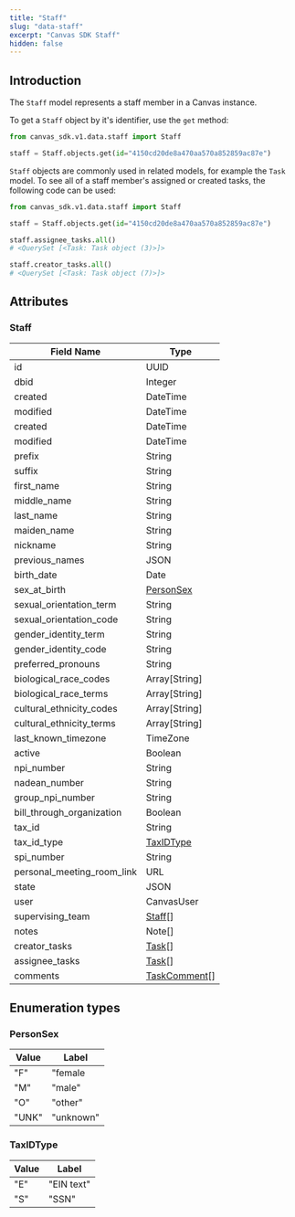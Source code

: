 ```yaml
---
title: "Staff"
slug: "data-staff"
excerpt: "Canvas SDK Staff"
hidden: false
---
```


## Introduction

The `Staff` model represents a staff member in a Canvas instance.

To get a `Staff` object by it's identifier, use the `get` method:

```python
from canvas_sdk.v1.data.staff import Staff

staff = Staff.objects.get(id="4150cd20de8a470aa570a852859ac87e")
```

`Staff` objects are commonly used in related models, for example the `Task` model.
To see all of a staff member's assigned or created tasks, the following code can be used:

```python
from canvas_sdk.v1.data.staff import Staff

staff = Staff.objects.get(id="4150cd20de8a470aa570a852859ac87e")

staff.assignee_tasks.all()
# <QuerySet [<Task: Task object (3)>]>

staff.creator_tasks.all()
# <QuerySet [<Task: Task object (7)>]>
```

## Attributes

### Staff

| Field Name                 | Type                                         |
|----------------------------|----------------------------------------------|
| id                         | UUID                                         |
| dbid                       | Integer                                      |
| created                    | DateTime                                     |
| modified                   | DateTime                                     |
| created                    | DateTime                                     |
| modified                   | DateTime                                     |
| prefix                     | String                                       |
| suffix                     | String                                       |
| first_name                 | String                                       |
| middle_name                | String                                       |
| last_name                  | String                                       |
| maiden_name                | String                                       |
| nickname                   | String                                       |
| previous_names             | JSON                                         |
| birth_date                 | Date                                         |
| sex_at_birth               | [PersonSex](#personsex)                      |
| sexual_orientation_term    | String                                       |
| sexual_orientation_code    | String                                       |
| gender_identity_term       | String                                       |
| gender_identity_code       | String                                       |
| preferred_pronouns         | String                                       |
| biological_race_codes      | Array[String]                                |
| biological_race_terms      | Array[String]                                |
| cultural_ethnicity_codes   | Array[String]                                |
| cultural_ethnicity_terms   | Array[String]                                |
| last_known_timezone        | TimeZone                                     |
| active                     | Boolean                                      |
| npi_number                 | String                                       |
| nadean_number              | String                                       |
| group_npi_number           | String                                       |
| bill_through_organization  | Boolean                                      |
| tax_id                     | String                                       |
| tax_id_type                | [TaxIDType](#taxidtype)                      |
| spi_number                 | String                                       |
| personal_meeting_room_link | URL                                          |
| state                      | JSON                                         |
| user                       | CanvasUser                                   |
| supervising_team           | [Staff](#staff)[]                            |
| notes                      | Note[]                                       |
| creator_tasks              | [Task](/sdk/data-task/#task)[]               |
| assignee_tasks             | [Task](/sdk/data-task/#task)[]               |
| comments                   | [TaskComment](/sdk/data-task/#taskcomment)[] |

## Enumeration types

### PersonSex

| Value | Label     |
|-------|-----------|
| "F"   | "female   |
| "M"   | "male"    |
| "O"   | "other"   |
| "UNK" | "unknown" |

### TaxIDType

| Value | Label      |
|-------|------------|
| "E"   | "EIN text" |
| "S"   | "SSN"      |

<br/>
<br/>
<br/>
